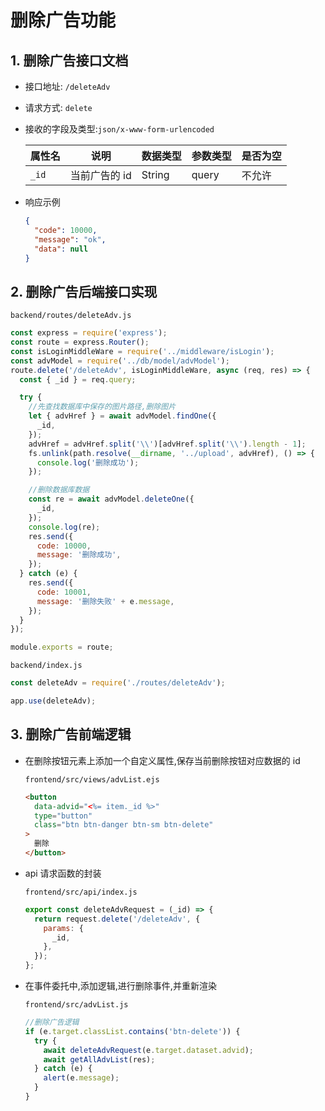 # 删除广告功能

## 1. 删除广告接口文档

- 接口地址: `/deleteAdv`

- 请求方式: `delete`

- 接收的字段及类型:`json/x-www-form-urlencoded`

  | 属性名 | 说明          | 数据类型 | 参数类型 | 是否为空 |
  | ------ | ------------- | -------- | -------- | -------- |
  | `_id`  | 当前广告的 id | String   | query    | 不允许   |

- 响应示例

  ```json
  {
    "code": 10000,
    "message": "ok",
    "data": null
  }
  ```

## 2. 删除广告后端接口实现

`backend/routes/deleteAdv.js`

```js
const express = require('express');
const route = express.Router();
const isLoginMiddleWare = require('../middleware/isLogin');
const advModel = require('../db/model/advModel');
route.delete('/deleteAdv', isLoginMiddleWare, async (req, res) => {
  const { _id } = req.query;

  try {
    //先查找数据库中保存的图片路径,删除图片
    let { advHref } = await advModel.findOne({
      _id,
    });
    advHref = advHref.split('\\')[advHref.split('\\').length - 1];
    fs.unlink(path.resolve(__dirname, '../upload', advHref), () => {
      console.log('删除成功');
    });

    //删除数据库数据
    const re = await advModel.deleteOne({
      _id,
    });
    console.log(re);
    res.send({
      code: 10000,
      message: '删除成功',
    });
  } catch (e) {
    res.send({
      code: 10001,
      message: '删除失败' + e.message,
    });
  }
});

module.exports = route;
```

`backend/index.js`

```js
const deleteAdv = require('./routes/deleteAdv');

app.use(deleteAdv);
```

## 3. 删除广告前端逻辑

- 在删除按钮元素上添加一个自定义属性,保存当前删除按钮对应数据的 id

  `frontend/src/views/advList.ejs`

  ```html
  <button
    data-advid="<%= item._id %>"
    type="button"
    class="btn btn-danger btn-sm btn-delete"
  >
    删除
  </button>
  ```

- api 请求函数的封装

  `frontend/src/api/index.js`

  ```js
  export const deleteAdvRequest = (_id) => {
    return request.delete('/deleteAdv', {
      params: {
        _id,
      },
    });
  };
  ```

- 在事件委托中,添加逻辑,进行删除事件,并重新渲染

  `frontend/src/advList.js`

  ```js
  //删除广告逻辑
  if (e.target.classList.contains('btn-delete')) {
    try {
      await deleteAdvRequest(e.target.dataset.advid);
      await getAllAdvList(res);
    } catch (e) {
      alert(e.message);
    }
  }
  ```
